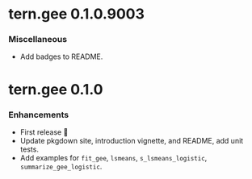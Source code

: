 # tern.gee 0.1.0.9003

### Miscellaneous

* Add badges to README.

# tern.gee 0.1.0

### Enhancements

* First release 🎉
* Update pkgdown site, introduction vignette, and README, add unit tests.
* Add examples for `fit_gee`, `lsmeans`, `s_lsmeans_logistic`, `summarize_gee_logistic`.
